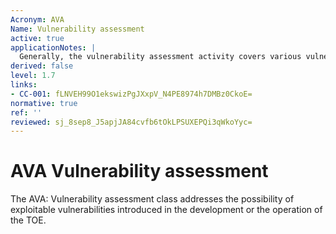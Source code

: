 ```yaml
---
Acronym: AVA
Name: Vulnerability assessment
active: true
applicationNotes: |
  Generally, the vulnerability assessment activity covers various vulnerabilities in the development and operation of the TOE. Development vulnerabilities take advantage of some property of the TOE, or the product where the TOE resides, which was introduced during its development, e.g. defeating the TSF self-protection through tampering, direct attack or monitoring of the TSF, defeating the TSF domain separation through monitoring or direct attack the TSF, or defeating non-bypassability through circumventing (bypassing) the TSF. Explicit dependencies of the TOE on IT systems in the environment must also be considered. Operational vulnerabilities take advantage of weaknesses in non-technical countermeasures to violate the TOE SFRs, e.g. misuse or incorrect configuration. Misuse investigates whether the TOE can be configured or used in a manner that is insecure, but that an administrator or user of the TOE would reasonably believe to be secure. Assessment of development vulnerabilities is covered by the assurance family AVA_VAN. Basically, all development vulnerabilities can be considered in the context of AVA_VAN due to the fact, that this family allows application of a wide range of assessment methodologies being unspecific to the kind of an attack scenario. These unspecific assessment methodologies comprise, among other, also the specific methodologies for those TSF where covert channels are to be considered (a channel capacity estimation can be done using informal engineering measurements, as well as actual test measurements) or can be overcome by the use of sufficient resources in the form of a direct attack (underlying technical concept of those TSF is based on probabilistic or permutational mechanisms; a qualification of their security behaviour and the effort required to overcome them can be made using a quantitative or statistical analysis). If there are security objectives specified in the ST to either to prevent one user of the TOE from observing activity associated with another user of the TOE, or to ensure that information flows cannot be used to achieve enforced illicit data signals, covert channel analysis should be considered during the conduct of the vulnerability analysis. This is often reflected by the inclusion of Unobservability (FPR_UNO) and multilevel access control policies specified through Access control policy (FDP_ACC) and/or Information flow control policy (FDP_IFC) requirements in the ST.
derived: false
level: 1.7
links:
- CC-001: fLNVEH99O1ekswizPgJXxpV_N4PE8974h7DMBz0CkoE=
normative: true
ref: ''
reviewed: sj_8sep8_J5apjJA84cvfb6tOkLPSUXEPQi3qWkoYyc=
---
```


# AVA Vulnerability assessment

The AVA: Vulnerability assessment class addresses the possibility of exploitable vulnerabilities introduced in the development or the operation of the TOE.